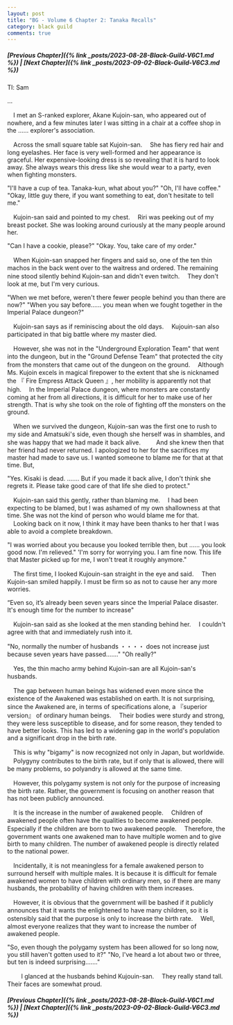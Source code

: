 ```yaml
---
layout: post
title: "BG - Volume 6 Chapter 2: Tanaka Recalls"
category: black guild
comments: true
---
```


##### [Previous Chapter]({% link _posts/2023-08-28-Black-Guild-V6C1.md %}) \| [Next Chapter]({% link _posts/2023-09-02-Black-Guild-V6C3.md %})



Tl: Sam

…


　I met an S-ranked explorer, Akane Kujoin-san, who appeared out of nowhere, and a few minutes later I was sitting in a chair at a coffee shop in the ...... explorer's association.

　Across the small square table sat Kujoin-san.
　She has fiery red hair and long eyelashes. Her face is very well-formed and her appearance is graceful. Her expensive-looking dress is so revealing that it is hard to look away. She always wears this dress like she would wear to a party, even when fighting monsters.
<!--more-->

"I'll have a cup of tea. Tanaka-kun, what about you?"
"Oh, I'll have coffee."
"Okay, little guy there, if you want something to eat, don't hesitate to tell me."

　Kujoin-san said and pointed to my chest.
　Riri was peeking out of my breast pocket. She was looking around curiously at the many people around her.

"Can I have a cookie, please?"
"Okay. You, take care of my order."

　When Kujoin-san snapped her fingers and said so, one of the ten thin machos in the back went over to the waitress and ordered. The remaining nine stood silently behind Kujoin-san and didn't even twitch.
　They don't look at me, but I'm very curious.

"When we met before, weren't there fewer people behind you than there are now?"
"When you say before...... you mean when we fought together in the Imperial Palace dungeon?"

　Kujoin-san says as if reminiscing about the old days.
　Kujouin-san also participated in that big battle where my master died.

　However, she was not in the "Underground Exploration Team" that went into the dungeon, but in the "Ground Defense Team" that protected the city from the monsters that came out of the dungeon on the ground.
　Although Ms. Kujoin excels in magical firepower to the extent that she is nicknamed the 『 Fire Empress Attack Queen 』, her mobility is apparently not that high.
　In the Imperial Palace dungeon, where monsters are constantly coming at her from all directions, it is difficult for her to make use of her strength. That is why she took on the role of fighting off the monsters on the ground.

　When we survived the dungeon, Kujoin-san was the first one to rush to my side and Amatsuki's side, even though she herself was in shambles, and she was happy that we had made it back alive.
　
　And she knew then that her friend had never returned. I apologized to her for the sacrifices my master had made to save us. I wanted someone to blame me for that at that time. But,

"Yes. Kisaki is dead. ....... But if you made it back alive, I don't think she regrets it. Please take good care of that life she died to protect."

　Kujoin-san said this gently, rather than blaming me.
　I had been expecting to be blamed, but I was ashamed of my own shallowness at that time. She was not the kind of person who would blame me for that.
　Looking back on it now, I think it may have been thanks to her that I was able to avoid a complete breakdown.

"I was worried about you because you looked terrible then, but ...... you look good now. I'm relieved."
'I'm sorry for worrying you. I am fine now. This life that Master picked up for me, I won't treat it roughly anymore."

　The first time, I looked Kujouin-san straight in the eye and said.
　Then Kujoin-san smiled happily. I must be firm so as not to cause her any more worries.

“Even so, it’s already been seven years since the Imperial Palace disaster. It's enough time for the number to increase"

　Kujoin-san said as she looked at the men standing behind her.
　I couldn't agree with that and immediately rush into it.

"No, normally the number of husbands ・・・・ does not increase just because seven years have passed......."
"Oh really?"

　Yes, the thin macho army behind Kujoin-san are all Kujoin-san's husbands.

　The gap between human beings has widened even more since the existence of the Awakened was established on earth. It is not surprising, since the Awakened are, in terms of specifications alone, a 『superior version』 of ordinary human beings.
　Their bodies were sturdy and strong, they were less susceptible to disease, and for some reason, they tended to have better looks. This has led to a widening gap in the world's population and a significant drop in the birth rate.

　This is why "bigamy" is now recognized not only in Japan, but worldwide.
　Polygyny contributes to the birth rate, but if only that is allowed, there will be many problems, so polyandry is allowed at the same time.

　However, this polygamy system is not only for the purpose of increasing the birth rate. Rather, the government is focusing on another reason that has not been publicly announced.

　It is the increase in the number of awakened people.
　Children of awakened people often have the qualities to become awakened people. Especially if the children are born to two awakened people.
　Therefore, the government wants one awakened man to have multiple women and to give birth to many children. The number of awakened people is directly related to the national power.

　Incidentally, it is not meaningless for a female awakened person to surround herself with multiple males. It is because it is difficult for female awakened women to have children with ordinary men, so if there are many husbands, the probability of having children with them increases.

　However, it is obvious that the government will be bashed if it publicly announces that it wants the enlightened to have many children, so it is ostensibly said that the purpose is only to increase the birth rate.
　Well, almost everyone realizes that they want to increase the number of awakened people.

"So, even though the polygamy system has been allowed for so long now, you still haven't gotten used to it?"
"No, I've heard a lot about two or three, but ten is indeed surprising......."

　
　I glanced at the husbands behind Kujouin-san.
　They really stand tall. Their faces are somewhat proud.


##### [Previous Chapter]({% link _posts/2023-08-28-Black-Guild-V6C1.md %}) \| [Next Chapter]({% link _posts/2023-09-02-Black-Guild-V6C3.md %})
